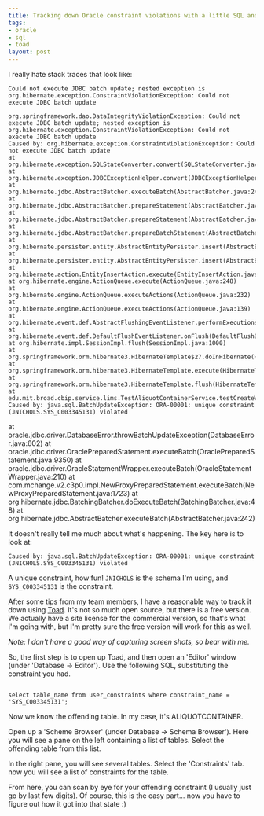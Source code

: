 ```yaml
--- 
title: Tracking down Oracle constraint violations with a little SQL and Toad
tags: 
- oracle
- sql
- toad
layout: post
---
```

I really hate stack traces that look like:

    Could not execute JDBC batch update; nested exception is org.hibernate.exception.ConstraintViolationException: Could not execute JDBC batch update
    
    org.springframework.dao.DataIntegrityViolationException: Could not execute JDBC batch update; nested exception is org.hibernate.exception.ConstraintViolationException: Could not execute JDBC batch update
    Caused by: org.hibernate.exception.ConstraintViolationException: Could not execute JDBC batch update
    at org.hibernate.exception.SQLStateConverter.convert(SQLStateConverter.java:71)
    at org.hibernate.exception.JDBCExceptionHelper.convert(JDBCExceptionHelper.java:43)
    at org.hibernate.jdbc.AbstractBatcher.executeBatch(AbstractBatcher.java:249)
    at org.hibernate.jdbc.AbstractBatcher.prepareStatement(AbstractBatcher.java:92)
    at org.hibernate.jdbc.AbstractBatcher.prepareStatement(AbstractBatcher.java:87)
    at org.hibernate.jdbc.AbstractBatcher.prepareBatchStatement(AbstractBatcher.java:218)
    at org.hibernate.persister.entity.AbstractEntityPersister.insert(AbstractEntityPersister.java:2220)
    at org.hibernate.persister.entity.AbstractEntityPersister.insert(AbstractEntityPersister.java:2656)
    at org.hibernate.action.EntityInsertAction.execute(EntityInsertAction.java:52)
    at org.hibernate.engine.ActionQueue.execute(ActionQueue.java:248)
    at org.hibernate.engine.ActionQueue.executeActions(ActionQueue.java:232)
    at org.hibernate.engine.ActionQueue.executeActions(ActionQueue.java:139)
    at org.hibernate.event.def.AbstractFlushingEventListener.performExecutions(AbstractFlushingEventListener.java:298)
    at org.hibernate.event.def.DefaultFlushEventListener.onFlush(DefaultFlushEventListener.java:27)
    at org.hibernate.impl.SessionImpl.flush(SessionImpl.java:1000)
    at org.springframework.orm.hibernate3.HibernateTemplate$27.doInHibernate(HibernateTemplate.java:806)
    at org.springframework.orm.hibernate3.HibernateTemplate.execute(HibernateTemplate.java:367)
    at org.springframework.orm.hibernate3.HibernateTemplate.flush(HibernateTemplate.java:804)
    at edu.mit.broad.cbip.service.lims.TestAliquotContainerService.testCreateWellFromLiquidTransferWithTargetPosition(TestAliquotContainerService.java:290)
    Caused by: java.sql.BatchUpdateException: ORA-00001: unique constraint (JNICHOLS.SYS_C003345131) violated

at oracle.jdbc.driver.DatabaseError.throwBatchUpdateException(DatabaseError.java:602)
at oracle.jdbc.driver.OraclePreparedStatement.executeBatch(OraclePreparedStatement.java:9350)
at oracle.jdbc.driver.OracleStatementWrapper.executeBatch(OracleStatementWrapper.java:210)
at com.mchange.v2.c3p0.impl.NewProxyPreparedStatement.executeBatch(NewProxyPreparedStatement.java:1723)
at org.hibernate.jdbc.BatchingBatcher.doExecuteBatch(BatchingBatcher.java:48)
at org.hibernate.jdbc.AbstractBatcher.executeBatch(AbstractBatcher.java:242)

It doesn't really tell me much about what's happening. The key here is to look at:

    Caused by: java.sql.BatchUpdateException: ORA-00001: unique constraint (JNICHOLS.SYS_C003345131) violated

A unique constraint, how fun! `JNICHOLS` is the schema I'm using, and `SYS_C003345131` is the constraint.

After some tips from my team members, I have a reasonable way to track it down using [Toad](http://www.toadsoft.com/). It's not so much open source, but there is a free version. We actually have a site license for the commercial version, so that's what I'm going with, but I'm pretty sure the free version will work for this as well.

_Note: I don't have a good way of capturing screen shots, so bear with me._

So, the first step is to open up Toad, and then open an 'Editor' window (under 'Database -> Editor'). Use the following SQL, substituting the constraint you had.

<pre><code class="sql">
select table_name from user_constraints where constraint_name = 'SYS_C003345131';
</code></pre>

Now we know the offending table. In my case, it's ALIQUOTCONTAINER.

Open up a 'Scheme Browser' (under Database -> Schema Browser'). Here you will see a pane on the left containing a list of tables. Select the offending table from this list.

In the right pane, you will see several tables. Select the 'Constraints' tab. now you will see a list of constraints for the table.

From here, you can scan by eye for your offending constraint (I usually just go by last few digits). Of course, this is the easy part... now you have to figure out how it got into that state :)
